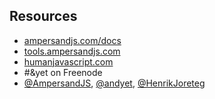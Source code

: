 ##  Resources

- [ampersandjs.com/docs](http://ampersandjs.com/docs)
- [tools.ampersandjs.com](http://tools.ampersandjs.com)
- [humanjavascript.com](http://humanjavascript.com)
- \#&yet on Freenode
- [@AmpersandJS](https://twitter.com/ampersandjs), [@andyet](https://twitter.com/andyet), [@HenrikJoreteg](https://twitter.com/HenrikJoreteg)